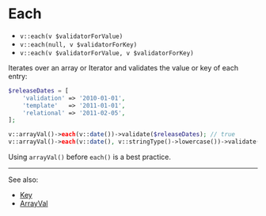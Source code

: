 # Each

- `v::each(v $validatorForValue)`
- `v::each(null, v $validatorForKey)`
- `v::each(v $validatorForValue, v $validatorForKey)`

Iterates over an array or Iterator and validates the value or key
of each entry:

```php
$releaseDates = [
    'validation' => '2010-01-01',
    'template'   => '2011-01-01',
    'relational' => '2011-02-05',
];

v::arrayVal()->each(v::date())->validate($releaseDates); // true
v::arrayVal()->each(v::date(), v::stringType()->lowercase())->validate($releaseDates); // true
```

Using `arrayVal()` before `each()` is a best practice.

***
See also:

  * [Key](Key.md)
  * [ArrayVal](ArrayVal.md)
